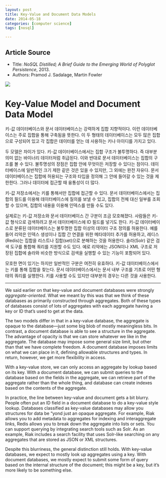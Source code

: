 ```yaml
---
layout: post
title: Key-Value and Document Data Models
date: 2014-05-18
categories: [computer science]
tags: [nosql]

---
```



## Article Source
* Title: *NoSQL Distilled; A Brief Guide to the Emerging World of Polyglot Persistence*, 2013.
* Authors: Pramod J. Sadalage, Martin Fowler



[![](http://sungsoo.github.com/images/key-value-document-data-model.png)](http://sungsoo.github.com/images/key-value-document-data-model.png)

# Key-Value Model and Document Data Model

키-값 데이터베이스와 문서 데이터베이스는 강력하게 집합 지향적이다. 이런 데이터베이스는 주로 집합을 통해 구축됨을 뜻한다. 이 두 형태의 데이터베이스는 모두 많은 집합으로 구성되어 있고 각 집합은 데이터를 얻는 데 사용하는 키나 아이디를 가지고 있다.

두 모델은 차이가 있다. 키-값 데이터베이스에서는 집합 구조가 불투명하다. 즉 대부분 의미 없는 바이너리 데이터처럼 취급된다. 이와 반대로 문서 데이터베이스는 집합의 구조를 볼 수 있다. 불투명성의 장점은 집합 안에 무엇이든 저장할 수 있다는 점이다. 데이터베이스에 일반적인 크기 제한 같은 것은 있을 수 있지만, 그 외에는 완전 자유다. 문서 데이터베이스는 집합에 허용되는 구조와 타입을 정의해 그 안에 들어갈 수 있는 것을 제한한다. 그러나 데이터에 접근할 때 융통성이 더 많다.

키-값 저장소에서는 키를 통해서만 집합에 접근할 수 있다. 문서 데이터베이스에서는 집합의 필드를 이용해 데이터베이스에 질의를 보낼 수 있고, 집합의 전체 대신 일부를 조회할 수 있으며, 집합의 내용을 이용해 인덱스를 만들 수도 있다.

실제로는 키-값 저장소와 문서 데이터베이스 간 구분이 조금 모호해졌다. 사람들은 키-값 형식으로 검색하려고 문서 데이터베이스에 ID 필드를 넣기도 한다. 키-값 데이터베이스로 분류된 데이터베이스는 불투명한 집합 이상의 데이터 구조 정의를 허용한다. 예를 들어 리악은 인덱스 생성이나 집합 간 연결을 위한 메타데이터 추가를 허용하고, 레디스(Redis)는 집합을 리스트나 집합(set)으로 분해하는 것을 허용한다. 솔라(Solr) 같은 검색 도구를 통합해 쿼리를 지원할 수도 있다. 예로 리악에는 JSON이나 XML 구조로 저장된 집합에 솔라와 비슷한 방식으로 검색을 실행할 수 있는 기능이 포함되어 있다.

모호한 면이 있기는 하지만 일반적인 구분은 여전히 유효하다. 키-값 데이터베이스에서는 키를 통해 집합을 찾는다. 문서 데이터베이스에서는 문서 내부 구조를 기초로 어떤 형태의 쿼리를 실행한다. 키를 사용할 수도 있지만 대부분의 경우는 다른 것을 사용한다.

---

We said earlier on that key-value and document databases were strongly *aggregate-oriented*. What we meant by this was that we think of these databases as primarily constructed through aggregates. Both of these types of databases consist of lots of aggregates with each aggregate having a key or ID that’s used to get at the data.

The two models differ in that in a key-value database, the aggregate is opaque to the database—just some big blob of mostly meaningless bits. In contrast, a document database is able to see a structure in the aggregate. The advantage of opacity is that we can store whatever we like in the aggregate. The database may impose some general size limit, but other than that we have complete freedom. A document database imposes limits on what we can place in it, defining allowable structures and types. In return, however, we get more flexibility in access.

With a key-value store, we can only access an aggregate by lookup based on its key. With a document database, we can submit queries to the database based on the fields in the aggregate, we can retrieve part of the aggregate rather than the whole thing, and database can create indexes based on the contents of the aggregate.

In practice, the line between key-value and document gets a bit blurry. People often put an ID field in a document database to do a key-value style lookup. Databases classified as key-value databases may allow you structures for data be “yond just an opaque aggregate. For example, Riak allows you to add metadata to aggregates for indexing and interaggregate links, Redis allows you to break down the aggregate into lists or sets. You can support querying by integrating search tools such as Solr. As an example, Riak includes a search facility that uses Solr-like searching on any aggregates that are stored as JSON or XML structures.

Despite this blurriness, the general distinction still holds. With key-value databases, we expect to mostly look up aggregates using a key. With document databases, we mostly expect to submit some form of query based on the internal structure of the document; this might be a key, but it’s more likely to be something else.